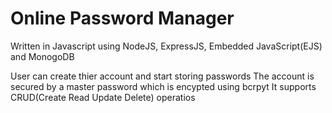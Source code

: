 # Online Password Manager

Written in Javascript using NodeJS, ExpressJS, Embedded JavaScript(EJS) and MonogoDB

User can create thier account and start storing passwords
The account is secured by a master password which is encypted using bcrpyt
It supports CRUD(Create Read Update Delete) operatios 
